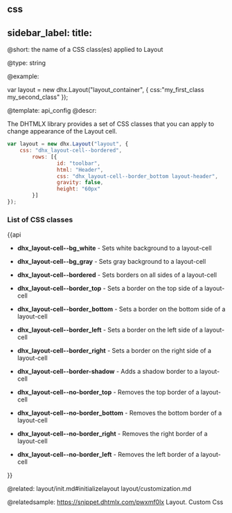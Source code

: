 css
---
sidebar_label: 
title: 
---          

@short: 
the name of a CSS class(es) applied to Layout




@type: string

@example: 
<style>
    .my_first_class {
        /*some styles*/
    }
 
    .my_second_class {
        /*some styles*/
    }
</style>

var layout = new dhx.Layout("layout_container", {
    css:"my_first_class my_second_class"
});


@template:	api_config
@descr: 

The DHTMLX library provides a set of CSS classes that you can apply to change appearance of the Layout cell.

~~~js
var layout = new dhx.Layout("layout", {
    css: "dhx_layout-cell--bordered",
		rows: [{
		        id: "toolbar",
                html: "Header",
                css: "dhx_layout-cell--border_bottom layout-header",
                gravity: false,
                height: "60px"
		}]
});
~~~

### List of CSS classes

{{api

- <b>dhx_layout-cell--bg_white</b> - Sets white background to a layout-cell

- <b>dhx_layout-cell--bg_gray</b> - Sets gray background to a layout-cell

- <b>dhx_layout-cell--bordered</b> - Sets borders on all sides of a layout-cell

- <b>dhx_layout-cell--border_top</b> - Sets a border on the top side of a layout-cell

- <b>dhx_layout-cell--border_bottom</b> - Sets a border on the bottom side of a layout-cell

- <b>dhx_layout-cell--border_left</b> - Sets a border on the left side of a layout-cell

- <b>dhx_layout-cell--border_right</b> - Sets a border on the right side of a layout-cell

- <b>dhx_layout-cell--border-shadow</b> - Adds a shadow border to a layout-cell

- <b>dhx_layout-cell--no-border_top</b> - Removes the top border of a  layout-cell

- <b>dhx_layout-cell--no-border_bottom</b> - Removes the bottom border of a layout-cell

- <b>dhx_layout-cell--no-border_right</b> - Removes the right border of a layout-cell

- <b>dhx_layout-cell--no-border_left</b> - Removes the left border of a layout-cell

}}

@related: layout/init.md#initializelayout
layout/customization.md

@relatedsample: https://snippet.dhtmlx.com/pwxmf0lx	Layout. Custom Css
